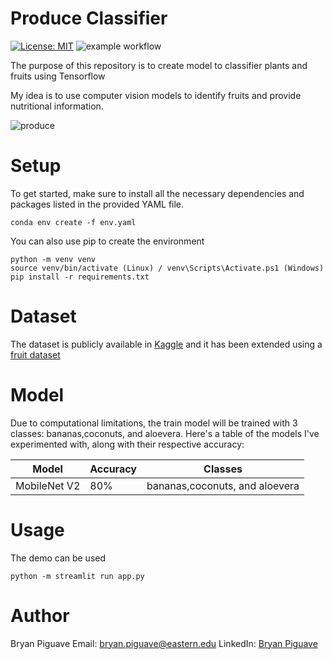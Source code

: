 # Produce Classifier
[![License: MIT](https://img.shields.io/badge/License-MIT-yellow.svg)](https://opensource.org/licenses/MIT)
![example workflow](https://github.com/github/docs/actions/workflows/main.yml/badge.svg)

The purpose of this repository 
is to create model to classifier plants and fruits using Tensorflow

My idea is to use computer vision models to identify fruits and provide nutritional information.

![produce](https://c1.wallpaperflare.com/preview/561/447/715/produce-fruits-vegetables-farmer-s-market.jpg)

# Setup

To get started, make sure to install all the necessary dependencies and packages listed in the provided YAML file.


```
conda env create -f env.yaml

```


You can also use pip to create the environment
```
python -m venv venv 
source venv/bin/activate (Linux) / venv\Scripts\Activate.ps1 (Windows)
pip install -r requirements.txt
```


# Dataset

The dataset is publicly available in [Kaggle](https://www.kaggle.com/datasets/yudhaislamisulistya/plants-type-datasets)
and it has been extended using a [fruit dataset](https://www.kaggle.com/datasets/moltean/fruits)


# Model 
Due to computational limitations, the train model will be trained with 3 classes: bananas,coconuts, and aloevera.
Here's a table of the models I've experimented with, along with their respective accuracy:

| Model  | Accuracy |  Classes |
| ------------- | ------------- |  ------------- |
| MobileNet V2  | 80%  | bananas,coconuts, and aloevera |


# Usage 

The demo can be used 
```
python -m streamlit run app.py
```

# Author 
Bryan Piguave
Email: bryan.piguave@eastern.edu
LinkedIn: [Bryan Piguave](https://www.linkedin.com/in/bryan-piguave-llano/)
